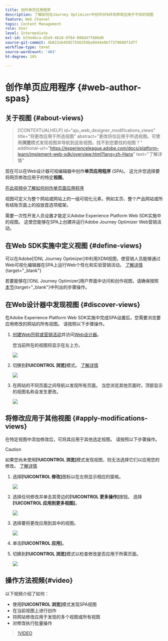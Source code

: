 ```yaml
---
title: 创作单页应用程序
description: 了解如何在Journey Optimizer中创作SPA并将修改应用于不同的视图
feature: Web Channel
topic: Content Management
role: User
level: Intermediate
exl-id: b33e4bca-d2e9-4610-9f04-008d47f686d0
source-git-commit: 4b822eb45857556359ba9444e9bf7379608f1dff
workflow-type: tm+mt
source-wordcount: '463'
ht-degree: 16%

---
```


# 创作单页应用程序 {#web-author-spas}

## 关于视图 {#about-views}

>[!CONTEXTUALHELP]
>id="ajo_web_designer_modifications_views"
>title="将更改应用于所选视图"
>abstract="更改将仅应用于所选视图。可使用&#x200B;**浏览**&#x200B;模式发现视图并导航到这些视图。找不到您要找的视图？"
>additional-url="https://experienceleague.adobe.com/docs/platform-learn/implement-web-sdk/overview.html?lang=zh-Hans" text="了解详情"

现在可以在Web设计器可视编辑器中创作&#x200B;**单页应用程序** (SPA)。 这允许您选择要将网页修改应用于的特定&#x200B;**视图**。

[在此视频中了解如何创作单页面应用程序](#video)

视图可定义为整个网站或网站上的一组可视化元素，例如主页、整个产品网站或所有结账页面上的投放首选项框架。

需要一次性开发人员设置才能定义Adobe Experience Platform Web SDK实施中的视图。 这使您能够在SPA上创建并运行Adobe Journey Optimizer Web营销活动。

## 在Web SDK实施中定义视图 {#define-views}

可以在Adobe[!DNL Journey Optimizer]中利用XDM视图，使营销人员能够通过Web可视化编辑器在SPA上运行Web个性化和实验营销活动。 [了解详情](https://experienceleague.adobe.com/docs/experience-platform/edge/personalization/ajo/web-spa-implementation.html?lang=zh-Hans){target="_blank"}

若要能够在[!DNL Journey Optimizer]用户界面中访问和创作视图，请确保按照[本节](https://experienceleague.adobe.com/docs/experience-platform/edge/personalization/ajo/web-spa-implementation.html#implement-xdm-views){target="_blank"}中列出的步骤操作。

## 在Web设计器中发现视图 {#discover-views}

在Adobe Experience Platform Web SDK实施中完成SPA设置后，您需要浏览要应用修改的网站的所有视图。 请按照以下步骤操作。

1. [创建Web历程或营销活动](create-web.md)并访问[Web设计器](web-visual-editor.md)。

   您当前所在的视图将显示在左上方。

   ![](assets/web-designer-view-home.png)

1. 切换到&#x200B;**[!UICONTROL 浏览]**&#x200B;模式。 [了解详情](web-visual-editor.md#browse-mode)

   ![](assets/web-designer-view-browse.png)

1. 在网站的不同页面之间导航以发现所有页面。 当您浏览其他页面时，顶部显示的视图名称会发生更改。

   ![](assets/web-designer-other-view.png)

## 将修改应用于其他视图 {#apply-modifications-views}

在特定视图中添加修改后，可将其应用于其他选定视图。 请按照以下步骤操作。

>[!CAUTION]
>
>如果您尚未使用&#x200B;**[!UICONTROL 浏览]**&#x200B;模式发现视图，则无法选择它们以应用您的修改。 [了解详情](#discover-views)

1. 选择&#x200B;**[!UICONTROL 修改]**&#x200B;图标以在左侧显示相应的窗格。

   ![](assets/web-designer-view-modifications-pane.png)

1. 选择任何修改并单击其旁边的&#x200B;**[!UICONTROL 更多操作]**&#x200B;按钮。 选择&#x200B;**[!UICONTROL 应用到更多视图]**。

   ![](assets/web-designer-modifications-more-actions.png)

1. 选择要将更改应用到其中的视图。

   ![](assets/web-designer-modifications-apply-to.png)

1. 单击&#x200B;**[!UICONTROL 应用]**。

1. 切换到&#x200B;**[!UICONTROL 浏览]**&#x200B;模式以检查修改是否应用于所需页面。

   ![](assets/web-designer-modifications-applied-view.png)

## 操作方法视频{#video}

以下视频介绍了如何：

* 使用&#x200B;**[!UICONTROL 浏览]**&#x200B;模式发现SPA视图
* 在当前视图上进行创作
* 将网站修改应用于发现的多个视图或所有视图
* 对修改执行批量操作

>[!VIDEO](https://video.tv.adobe.com/v/3424536/?quality=12&learn=on)
